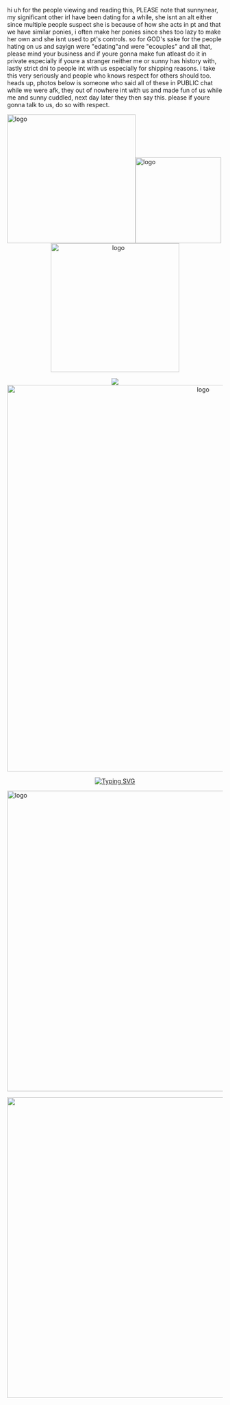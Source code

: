hi uh for the people viewing and reading this, PLEASE note that sunnynear, my significant other irl have been dating for a while, she isnt an alt either since multiple people suspect she is because of how she acts in pt and that we have similar ponies, i often make her ponies since shes too lazy to make her own and she isnt used to pt's controls. so for GOD's sake for the people hating on us and sayign were "edating"and were "ecouples" and all that, please mind your business and if youre gonna make fun atleast do it in private especially if youre a stranger neither me or sunny has history with, lastly strict dni to people int with us especially for shipping reasons. i take this very seriously and people who knows respect for others should too.
heads up, photos below is someone who said all of these in PUBLIC chat while we were afk, they out of nowhere int with us and made fun of us while me and sunny cuddled, next day later they then say this. please if youre gonna talk to us, do so with respect.
<div align="left">
<img src="https://files.catbox.moe/cae6q9.jpeg" alt="logo"  width="300" height="auto" /><img src="https://files.catbox.moe/toeu5v.jpeg" alt="logo"  width="200" height="auto" />
  <div align="center">
<img src="https://files.catbox.moe/to81nt.jpeg" alt="logo"  width="300" height="auto" />

  
![](https://komarev.com/ghpvc/?username=Ovrpheus&label=stalkers:&color=e1cac2&style=plastic)
<img src="https://files.catbox.moe/zkhgbn.png" alt="logo"  width="900" height="auto" />

<p align="middle"><a href="https://git.io/typing-svg"><img src="https://readme-typing-svg.demolab.com?font=Fira+Code&size=18&pause=1000&color=707070&multiline=true&width=435&lines=Has+been+the+treasure+of+my+life." alt="Typing SVG" /></a></p>
<p align="left"> <img src="https://files.catbox.moe/gqz35d.png" alt="logo"  width="700" height="auto" /></p></p> <p align="right"><img src="https://files.catbox.moe/y2tof5.png" alt="logo"  width="700" height="auto" /></p>
